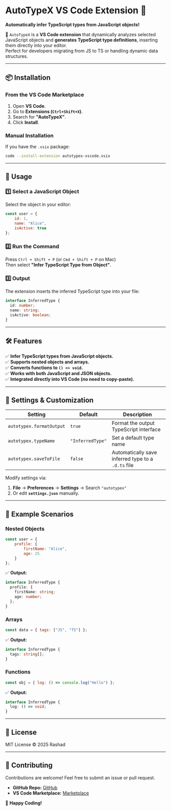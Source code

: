 # AutoTypeX VS Code Extension 🚀

**Automatically infer TypeScript types from JavaScript objects!**

🔹 `AutoTypeX` is a **VS Code extension** that dynamically analyzes selected JavaScript objects and **generates TypeScript type definitions**, inserting them directly into your editor.  
Perfect for developers migrating from JS to TS or handling dynamic data structures.

---

## 📦 Installation

### **From the VS Code Marketplace**
1. Open **VS Code**.
2. Go to **Extensions (`Ctrl+Shift+X`)**.
3. Search for **"AutoTypeX"**.
4. Click **Install**.

### **Manual Installation**
If you have the `.vsix` package:
```sh
code --install-extension autotypex-vscode.vsix
```

---

## 🚀 Usage

### **1️⃣ Select a JavaScript Object**
Select the object in your editor:
```js
const user = {
    id: 1,
    name: "Alice",
    isActive: true
};
```

### **2️⃣ Run the Command**
Press `Ctrl + Shift + P` (or `Cmd + Shift + P` on Mac)  
Then select **"Infer TypeScript Type from Object"**.

### **3️⃣ Output**
The extension inserts the inferred TypeScript type into your file:
```ts
interface InferredType {
  id: number;
  name: string;
  isActive: boolean;
}
```

---

## 🛠 Features

✅ **Infer TypeScript types from JavaScript objects.**  
✅ **Supports nested objects and arrays.**  
✅ **Converts functions to `() => void`.**  
✅ **Works with both JavaScript and JSON objects.**  
✅ **Integrated directly into VS Code (no need to copy-paste).**  

---

## 🔧 Settings & Customization

| Setting                  | Default          | Description                            |
| ------------------------ | ---------------- | -------------------------------------- |
| `autotypex.formatOutput` | `true`           | Format the output TypeScript interface |
| `autotypex.typeName`     | `"InferredType"` | Set a default type name                |
| `autotypex.saveToFile`   | `false`          | Automatically save inferred type to a `.d.ts` file |

Modify settings via:
1. **File** → **Preferences** → **Settings** → Search `"autotypex"`  
2. Or edit **`settings.json`** manually.

---

## 🎯 Example Scenarios

### **Nested Objects**
```js
const user = {
    profile: {
        firstName: "Alice",
        age: 25
    }
};
```
✅ **Output:**
```ts
interface InferredType {
  profile: {
    firstName: string;
    age: number;
  };
}
```

### **Arrays**
```js
const data = { tags: ["JS", "TS"] };
```
✅ **Output:**
```ts
interface InferredType {
  tags: string[];
}
```

### **Functions**
```js
const obj = { log: () => console.log("Hello") };
```
✅ **Output:**
```ts
interface InferredType {
  log: () => void;
}
```

---

## 📜 License

MIT License © 2025 Rashad

---

## 🌟 Contributing

Contributions are welcome! Feel free to submit an issue or pull request.

- **GitHub Repo:** [GitHub](https://github.com/rashadataf/autotypex.git)
- **VS Code Marketplace:** [Marketplace](https://marketplace.visualstudio.com/items?itemName=rashadataf.autotypex-vscode)

🚀 **Happy Coding!**
